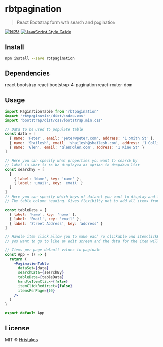 # rbtpagination

> React Bootstrap form with search and pagination

[![NPM](https://img.shields.io/npm/v/rbtpagination.svg)](https://www.npmjs.com/package/rbtpagination) [![JavaScript Style Guide](https://img.shields.io/badge/code_style-standard-brightgreen.svg)](https://standardjs.com)

## Install

```bash
npm install --save rbtpagination
```

## Dependencies

react-bootstrap
react-bootstrap-4-pagination
react-router-dom

## Usage

```jsx
import PaginationTable from 'rbtpagination'
import 'rbtpagination/dist/index.css'
import 'bootstrap/dist/css/bootstrap.min.css'

// Data to be used to populate table
const data = [
  { name: 'Peter', email: 'peter@peter.com', address: '1 Smith St' },
  { name: 'Shailesh', email: 'shailesh@shailesh.com', address: '1 Collins St' },
  { name: 'Glen', email: 'glen@glen.com', address: '1 King St' }
]

// Here you can specify what properties you want to search by
// label is what is to be displayed as option in dropdown list
const searchBy = [
  [
    { label: 'Name', key: 'name' },
    { label: 'Email', key: 'email' }
  ]
]
// Here you can specify which keys of dataset you want to display and label is
// The table column heading. Gives flexibilty not to add all items from data.

const tableData = [
  { label: 'Name', key: 'name' },
  { label: 'Email', key: 'email' },
  { label: 'Street Address', key: 'address' }
]

// Handle item click allow you to make each ro clickable and itemClickRedirect is the route
// you want to go to like an edit screen and the data for the item will be passed accross.

// Items per page default values to paginate
const App = () => {
  return (
    <PaginationTable
      dataSet={data}
      searchData={searchBy}
      tableData={tableData}
      handleItemClick={false}
      itemClickRedirect={false}
      itemsPerPage={10}
    />
  )
}

export default App
```

## License

MIT © [Hristakos](https://github.com/Hristakos)
